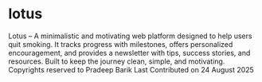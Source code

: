 # lotus
Lotus – A minimalistic and motivating web platform designed to help users quit smoking. It tracks progress with milestones, offers personalized encouragement, and provides a newsletter with tips, success stories, and resources. Built to keep the journey clean, simple, and motivating.
Copyrights reserved to Pradeep Barik
Last Contributed on 24 August 2025
